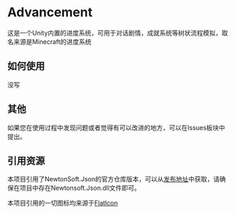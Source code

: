 # Advancement

这是一个Unity内置的进度系统，可用于对话剧情，成就系统等树状流程模拟，取名来源是Minecraft的进度系统

## 如何使用

没写

## 其他

如果您在使用过程中发现问题或者觉得有可以改进的地方，可以在Issues板块中提出。</br>

## 引用资源

本项目引用了NewtonSoft.Json的官方仓库版本，可以从[发布地址](https://github.com/JamesNK/Newtonsoft.Json/releases/tag/13.0.3)中获取，请确保在项目中存在Newtonsoft.Json.dll文件即可。

本项目引用的一切图标均来源于[FlatIcon](https://www.flaticon.com/ "免费图标素材")</br>
